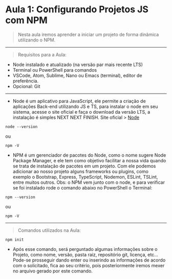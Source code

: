 # Aula 1: Configurando Projetos JS com NPM

> Nesta aula iremos aprender a iniciar um projeto de forma dinâmica utilizando o NPM.
_______________
> Requisitos para a Aula:

- Node instalado e atualizado (na versão par mais recente LTS)
- Terminal ou PowerShell para comandos
- VSCode, Atom, Sublime, Nano ou Emacs (terminal), editor de preferência.
- Opcional: Git
_______________

- Node é um aplicativo para JavaScript, ele permite a criação de aplicações Back-end utilizando JS e TS, para instalar o node em seu sistema, acesse o site oficial e faça o download da versão LTS, a instalação é simples NEXT NEXT FINISH. Site oficial > [Node](http://nodejs.org)


```
node --version
```
ou

```
npm -V
```

- NPM é um gerenciador de pacotes do Node, como o nome sugere Node Package Manager, e ele tem como objetivo facilitar a nossa vida quando se trata de instalação de pacotes em um projeto. Com ele podemos adicionar ao nosso projeto alguns frameworks ou plugins, como exemplo o Bootstrap, Express, TypeScript, Nodemon, ESLint, TSLint, entre muitos outros. Obs: o NPM vem junto com o node, e para verificar se foi instalado rode o comando abaixo no PowerShell o Terminal:

```
npm --version
```
ou

```
npm -V
```
_______________
> Comandos utilizados na Aula:

``` npm init ```

- Após esse comando, será perguntado algumas informações sobre o Projeto, como nome, versão, pasta raiz, repositório git, licença, etc... Pode-se prosseguir dando enter ou inserindo as informações de acordo com o solicitado, fica ao seu critério, pois posteriormente iremos mexer no arquivo gerado por este comando.